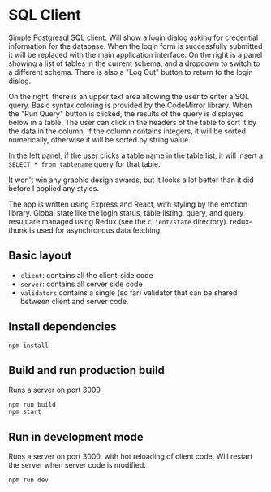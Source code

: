 # SQL Client

Simple Postgresql SQL client. Will show a login dialog asking for credential
information for the database. When the login form is successfully submitted
it will be replaced with the main application interface. On the right is a panel
showing a list of tables in the current schema, and a dropdown to switch to a
different schema. There is also a "Log Out" button to return to the login
dialog.

On the right, there is an upper text area allowing the user to enter a SQL
query.  Basic syntax coloring is provided by the CodeMirror library. When the
"Run Query" button is clicked, the results of the query is displayed below in
a table. The user can click in the headers of the table to sort it by the data
in the column. If the column contains integers, it will be sorted numerically,
otherwise it will be sorted by string value.

In the left panel, if the user clicks a table name in the table list, it will
insert a `SELECT * from tablename` query for that table.

It won't win any graphic design awards, but it looks a lot better than it did
before I applied any styles.

The app is written using Express and React, with styling by the emotion library.
Global state like the login status, table listing, query, and query result are
managed using Redux (see the `client/state` directory). redux-thunk is used for
asynchronous data fetching.

## Basic layout

* `client`: contains all the client-side code
* `server`: contains all server side code
* `validators` contains a single (so far) validator that can be shared between
  client and server code.

## Install dependencies

```
npm install
```

## Build and run production build

Runs a server on port 3000

```
npm run build
npm start
```

## Run in development mode

Runs a server on port 3000, with hot reloading of client code. Will restart
the server when server code is modified.

```
npm run dev
```

